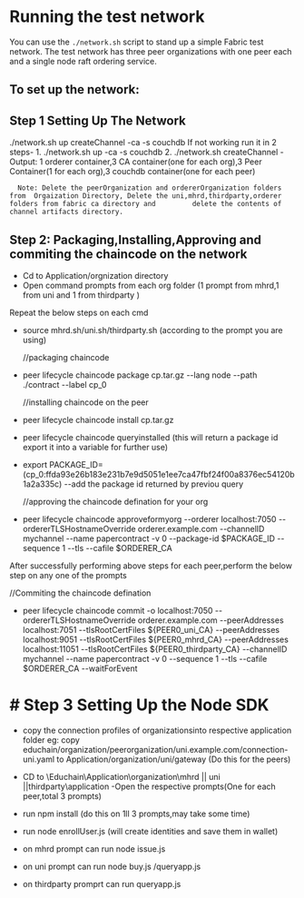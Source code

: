 # Running the test network #

You can use the `./network.sh` script to stand up a simple Fabric test network. The test network has three peer organizations with one peer each and a single node raft ordering service.

## To set up the network:

## Step 1 Setting Up The Network
 ./network.sh up createChannel -ca -s couchdb
        If not working run it in 2 steps-
        1. ./network.sh up -ca -s couchdb
        2. ./network.sh createChannel
        -Output: 1 orderer container,3 CA container(one for each org),3 Peer Container(1 for each org),3 couchdb container(one for each peer)
              
      Note: Delete the peerOrganization and ordererOrganization folders from  Orgaization Directory, Delete the uni,mhrd,thirdparty,orderer folders from fabric ca directory and         delete the contents of channel artifacts directory.


## Step 2: Packaging,Installing,Approving and commiting the chaincode on the network
- Cd to Application/orgnization directory
- Open command prompts from each org folder
(1 prompt from mhrd,1 from uni and 1 from thirdparty )

Repeat the below steps on each cmd

- source mhrd.sh/uni.sh/thirdparty.sh (according to the prompt you are using)

	//packaging chaincode 
- peer lifecycle chaincode package cp.tar.gz --lang node --path ./contract --label cp_0

	//installing chaincode on the peer
- peer lifecycle chaincode install cp.tar.gz

- peer lifecycle chaincode queryinstalled
(this will return a package id export it into a variable for further use)

- export PACKAGE_ID=(cp_0:ffda93e26b183e231b7e9d5051e1ee7ca47fbf24f00a8376ec54120b1a2a335c) --add the package id returned by previou query

	//approving the chaincode defination for your org
- peer lifecycle chaincode approveformyorg --orderer localhost:7050 --ordererTLSHostnameOverride orderer.example.com --channelID mychannel --name papercontract -v 0 --package-id $PACKAGE_ID --sequence 1 --tls --cafile $ORDERER_CA

After successfully performing above steps for each peer,perform the below step on any one of the prompts

//Commiting the chaincode defination
- peer lifecycle chaincode commit -o localhost:7050 --ordererTLSHostnameOverride orderer.example.com --peerAddresses localhost:7051 --tlsRootCertFiles ${PEER0_uni_CA} --peerAddresses localhost:9051 --tlsRootCertFiles ${PEER0_mhrd_CA} --peerAddresses localhost:11051 --tlsRootCertFiles ${PEER0_thirdparty_CA} --channelID mychannel --name papercontract -v 0 --sequence 1 --tls --cafile $ORDERER_CA --waitForEvent


# # Step 3 Setting Up the Node SDK

- copy the connection profiles of organizationsinto respective application folder 
eg:
copy educhain/organization/peerorganization/uni.example.com/connection-uni.yaml to Application/organization/uni/gateway
(Do this for  the peers)

- CD to \Educhain\Application\organization\mhrd || uni ||thirdparty\application
-Open the respective prompts(One for each peer,total 3 prompts)

- run npm install (do this on 1ll 3 prompts,may take some time)

- run node enrollUser.js (will create identities and save them in wallet)

- on mhrd prompt can run node issue.js
- on uni prompt can run node buy.js /queryapp.js
- on thirdparty promprt can run  queryapp.js








        


